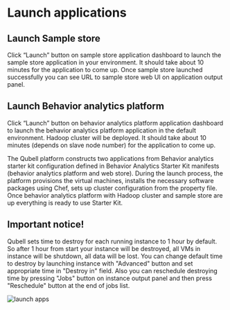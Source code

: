 Launch applications
===================

Launch Sample store
-------------------

Click “Launch” button on sample store application dashboard to launch the sample store application in your environment.
It should take about 10 minutes for the application to come up.
Once sample store launched successfully you can see URL to sample store web UI on application output panel.

Launch Behavior analytics platform
----------------------------------

Click “Launch” button on behavior analytics platform application dashboard to launch the behavior analytics platform application in the default environment.
Hadoop cluster will be deployed. 
It should take about 10 minutes (depends on slave node number) for the application to come up.

The Qubell platform constructs two applications from Behavior analytics starter kit configuration defined in Behavior Analytics Starter Kit manifests (behavior analytics platform and web store). 
During the launch process, the platform provisions the virtual machines, installs the necessary software packages using Chef, sets up cluster configuration from the property file. 
Once behavior analytics platform with Hadoop cluster and sample store are up everything is ready to use Starter Kit.

Important notice!
-----------------
Qubell sets time to destroy for each running instance to 1 hour by default. 
So after 1 hour from start your instance will be destroyed, 
all VMs in instance will be shutdown, all data will be lost.
You can change default time to destroy by launching instance with "Advanced" button and set appropriate time in "Destroy in" field.
Also you can reschedule destroying time by pressing "Jobs" button on instance output panel and then press "Reschedule" button at the end of jobs list. 

![launch apps][launch_apps]

[launch_apps]: https://raw.github.com/griddynamics/Behavior-Analytic-Starter-Kit/master/docs/images/Developer%20Guide/launch_apps.png
